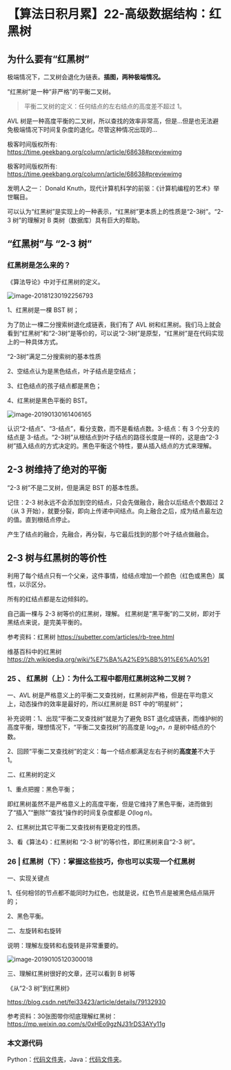 # 【算法日积月累】22-高级数据结构：红黑树

## 为什么要有“红黑树”

极端情况下，二叉树会退化为链表。**插图，两种极端情况。**

“红黑树”是一种“非严格”的平衡二叉树。

> 平衡二叉树的定义：任何结点的左右结点的高度差不超过 $1$。

AVL 树是一种高度平衡的二叉树，所以查找的效率非常高，但是...但是也无法避免极端情况下时间复杂度的退化。尽管这种情况出现的...

极客时间版权所有: https://time.geekbang.org/column/article/68638#previewimg

极客时间版权所有: https://time.geekbang.org/column/article/68638#previewimg

发明人之一： Donald Knuth，现代计算机科学的前驱：《计算机编程的艺术》举世瞩目。

可以认为“红黑树”是实现上的一种表示，“红黑树”更本质上的性质是“2-3树”。“2-3 树”的理解对 B 类树（数据库）具有巨大的帮助。

## “红黑树”与 “2-3 树”

### 红黑树是怎么来的？

《算法导论》中对于红黑树的定义。

![image-20181230192256793](https://ws4.sinaimg.cn/large/006tNbRwly1fyozrloiwlj31c40a8qam.jpg)

1、红黑树是一棵 BST 树；

为了防止一棵二分搜索树退化成链表，我们有了 AVL 树和红黑树。我们马上就会看到“红黑树”和“2-3树”是等价的，可以说“2-3树”是原型，“红黑树”是在代码实现上的一种具体方式。

“2-3树”满足二分搜索树的基本性质

2、空结点认为是黑色结点，叶子结点是空结点；

3、红色结点的孩子结点都是黑色；

4、红黑树是黑色平衡的 BST。

![image-20190130161406165](https://ws4.sinaimg.cn/large/006tNc79ly1fzooiomth9j310j0u0493.jpg)

认识“2-结点”、“3-结点”，看分支数，而不是看结点数。3-结点：有 3 个分支的结点是 3-结点。“2-3树”从根结点到叶子结点的路径长度是一样的，这是由“2-3树”插入结点的方式决定的。黑色平衡这个特性，要从插入结点的方式来理解。

## 2-3 树维持了绝对的平衡

“2-3 树”不是二叉树，但是满足 BST 的基本性质。

记住：2-3 树永远不会添加到空的结点，只会先做融合，融合以后结点个数超过 2 （从 3 开始），就要分裂，即向上传递中间结点。向上融合之后，成为结点最左边的值。直到根结点停止。

产生了结点的融合，先融合，再分裂，与它最后找到的那个叶子结点做融合。
## 2-3 树与红黑树的等价性

利用了每个结点只有一个父亲，这件事情，给结点增加一个颜色（红色或黑色）属性，以示区分。

所有的红结点都是左边倾斜的。

自己画一棵与 2-3 树等价的红黑树，理解。
红黑树是“黑平衡”的二叉树，即对于黑结点来说，是完美平衡的。

参考资料：红黑树
https://subetter.com/articles/rb-tree.html

维基百科中的红黑树
https://zh.wikipedia.org/wiki/%E7%BA%A2%E9%BB%91%E6%A0%91

### 25 、 红黑树（上）：为什么工程中都用红黑树这种二叉树？

一、AVL 树是严格意义上的平衡二叉查找树，红黑树非严格，但是在平均意义上，动态操作的效率是最好的，所以红黑树是 BST 中的“明星树”；

补充说明：1、出现“平衡二叉查找树”就是为了避免 BST 退化成链表，而维护树的高度平衡，理想情况下，“平衡二叉查找树”的高度是 $\log_2n$，$n$ 是树中结点的个数。

2、回顾“平衡二叉查找树”的定义：每一个结点都满足左右子树的**高度差**不大于 $1$。

二、红黑树的定义

1、重点把握：黑色平衡；

即红黑树虽然不是严格意义上的高度平衡，但是它维持了黑色平衡，进而做到了“插入”“删除”“查找”操作的时间复杂度都是 $O(\log n)$。

2、红黑树比其它平衡二叉查找树有更稳定的性质。

3、看《算法4》：红黑树和 “2-3 树”的等价性，即红黑树来自“2-3 树”。

### 26 | 红黑树（下）：掌握这些技巧，你也可以实现一个红黑树

一、实现关键点

1、任何相邻的节点都不能同时为红色，也就是说，红色节点是被黑色结点隔开的；

2、黑色平衡。

二、左旋转和右旋转

说明：理解左旋转和右旋转是非常重要的。

![image-20190105120300018](https://ws1.sinaimg.cn/large/006tNc79ly1fyvkrqh7imj31400ouafl.jpg)

三、理解红黑树很好的文章，还可以看到 B 树等

《从“2-3 树”到红黑树》

https://blog.csdn.net/fei33423/article/details/79132930

参考资料：30张图带你彻底理解红黑树：https://mp.weixin.qq.com/s/0xHEo9gzNJ31rDS3AYy11g

### 本文源代码

Python：[代码文件夹](https://github.com/liweiwei1419/Algorithms-Learning-Python/tree/master/heap)，Java：[代码文件夹](https://github.com/liweiwei1419/Algorithms-Learning-Java/tree/master/06-Heap/src)。
